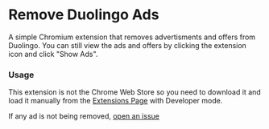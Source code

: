 # Remove Duolingo Ads

A simple Chromium extension that removes advertisments and offers from Duolingo. 
You can still view the ads and offers by clicking the extension icon and click "Show Ads".

### Usage
This extension is not the Chrome Web Store so you need to download it and load it manually from the [Extensions Page](chrome://extensions) with Developer mode.

If any ad is not being removed, [open an issue](https://github.com/humanfriend22/remove-duolingo-ads/issues)